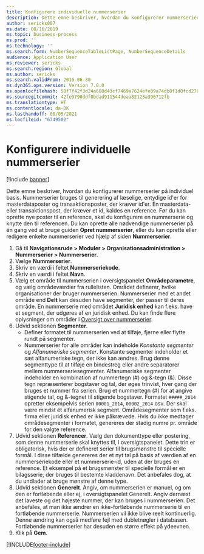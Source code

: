 ```yaml
---
title: Konfigurere individuelle nummerserier
description: Dette emne beskriver, hvordan du konfigurerer nummerserier på individuel basis.
author: sericks007
ms.date: 08/16/2019
ms.topic: business-process
ms.prod: ''
ms.technology: ''
ms.search.form: NumberSequenceTableListPage, NumberSequenceDetails
audience: Application User
ms.reviewer: sericks
ms.search.region: Global
ms.author: sericks
ms.search.validFrom: 2016-06-30
ms.dyn365.ops.version: Version 7.0.0
ms.openlocfilehash: 50f7f42f3d24a608d43cf7469a7624efe09a74db8f1d0fcd2704dedbd8f503be
ms.sourcegitcommit: 42fe9790ddf0bdad911544deaa82123a396712fb
ms.translationtype: HT
ms.contentlocale: da-DK
ms.lasthandoff: 08/05/2021
ms.locfileid: "6749502"
---
```

# <a name="set-up-number-sequences-on-an-individual-basis"></a>Konfigurere individuelle nummerserier

[!include [banner](../../includes/banner.md)]

Dette emne beskriver, hvordan du konfigurerer nummerserier på individuel basis. Nummerserier bruges til generering af læselige, entydige id'er for masterdataposter og transaktionsposter, der kræver id'er. En masterdata- eller transaktionspost, der kræver et id, kaldes en reference. Før du kan oprette nye poster til en reference, skal du konfigurere en nummerserie og knytte den til referencen. Du kan oprette alle nødvendige nummerserier på én gang ved at bruge guiden **Opret nummerserier**, eller du kan oprette eller redigere enkelte nummerserier ved hjælp af siden **Nummerserier**.

1. Gå til **Navigationsrude > Moduler > Organisationsadministration > Nummerserier > Nummerserier**.
2. Vælge **Nummerserier**.
3. Skriv en værdi i feltet **Nummerseriekode**.
4. Skriv en værdi i feltet **Navn**.
5. Vælg et område til nummerserien i oversigtspanelet **Områdeparametre**, og vælg områdeværdier fra rullelisten. Området definerer, hvilke organisationer der bruger nummerserien. Nummerserier med et andet område end **Delt** kan desuden have segmenter, der passer til deres område. En nummerserie med området **Juridisk enhed** kan f.eks. have et segment, der udgøres af en juridisk enhed. Du kan finde flere oplysninger om områder i [Oversigt over nummerserier](../number-sequence-overview.md). 
6. Udvid sektionen **Segmenter**.
    - Definer formatet til nummerserien ved at tilføje, fjerne eller flytte rundt på segmenter.  
    - Nummerserier for alle områder kan indeholde *Konstante segmenter* og *Alfanumeriske segmenter*. Konstante segmenter indeholder et sæt alfanumeriske tegn, der ikke kan ændres. Brug denne segmenttype til at tilføje en bindestreg eller andre separatorer mellem nummerseriesegmenter. Alfanumeriske segmenter indeholder en kombination af nummertegn (#) og &-tegn (&). Disse tegn repræsenterer bogstaver og tal, der øges trinvist, hver gang der bruges et nummer fra serien. Brug et nummertegn (#) for at angive stigende tal, og &-tegnet til stigende bogstaver. Formatet `#####_2014` opretter eksempelvis serien `00001_2014`, `00002_2014` osv. Der skal være mindst ét alfanumerisk segment. Områdesegmenter som f.eks. firma eller juridisk enhed er ikke påkrævede. Hvis du ikke medtager områdesegmenter i formatet, genereres der stadig numre pr. område for den valgte reference.  
7. Udvid sektionen **Referencer**. Vælg den dokumenttype eller postering, som denne nummerserie skal knyttes til, i oversigtspanelet. Dette trin er obligatorisk, hvis der er defineret serier til brugsmønstre til specielle formål. I disse tilfælde genereres der et nyt tal på basis af værdien af en nummerseriekode eller et nummerserie-id, uden at der bruges en reference. Et eksempel på et brugsmønster til specielle formål er en bilagsserie, der bruges til bestemte kladdenavn. Det anbefales dog, at du undlader at bruge mønstre af denne type.  
8. Udvid sektionen **Generelt**. Angiv, om nummerserien er manuel, og om den er fortløbende eller ej, i oversigtspanelet Generelt. Angiv dernæst det laveste og det højeste nummer, der kan bruges i nummerserien. Det anbefales, at man ikke ændrer en ikke-fortløbende nummerserie til en fortløbende nummerserie. Nummerserien vil ikke blive reelt kontinuerlig. Denne ændring kan også medføre fejl med dubletnøgler i databasen. Fortløbende nummerserier har desuden en større effekt på ydeevnen.   
9. Klik på **Gem**.



[!INCLUDE[footer-include](../../../../includes/footer-banner.md)]
